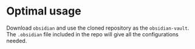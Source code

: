 # Optimal usage
Download `obsidian` and use the cloned repository as the `obsidian-vault`. The `.obsidian` file included in the repo will give all the configurations needed.
